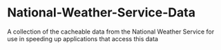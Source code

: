 # National-Weather-Service-Data
A collection of the cacheable data from the National Weather Service for use in speeding up applications that access this data
